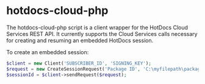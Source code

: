 hotdocs-cloud-php
=================

The hotdocs-cloud-php script is a client wrapper for the HotDocs Cloud Services REST API.  It currently supports the Cloud Services calls necessary for creating and resuming an embedded HotDocs session.

To create an embedded session:
```php
$client = new Client('SUBSCRIBER_ID', 'SIGNING_KEY');
$request = new CreateSessionRequest('Package ID', 'C:\myfilepath\package.hdpkg');
$sessionId = $client->sendRequest($request);
```


